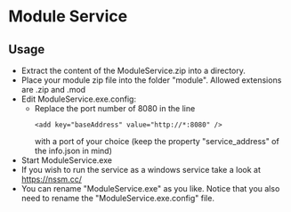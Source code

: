 # Module Service
## Usage
- Extract the content of the ModuleService.zip into a directory.
- Place your module zip file into the folder "module". Allowed extensions are .zip and .mod
- Edit ModuleService.exe.config:
  -  Replace the port number of 8080 in the line 
     ```
     <add key="baseAddress" value="http://*:8080" />
     ```
     with a port of your choice (keep the property "service_address" of the info.json in mind)
- Start ModuleService.exe
- If you wish to run the service as a windows service take a look at https://nssm.cc/
- You can rename "ModuleService.exe" as you like. Notice that you also need to rename the "ModuleService.exe.config" file.